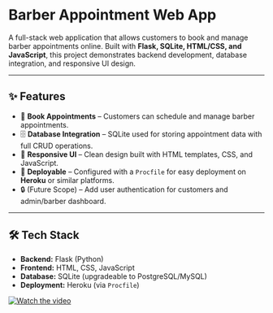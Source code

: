 # Barber Appointment Web App 

A full-stack web application that allows customers to book and manage barber appointments online. Built with **Flask, SQLite, HTML/CSS, and JavaScript**, this project demonstrates backend development, database integration, and responsive UI design.  

---

## ✨ Features  
- 📅 **Book Appointments** – Customers can schedule and manage barber appointments.  
- 🗄️ **Database Integration** – SQLite used for storing appointment data with full CRUD operations.  
- 🎨 **Responsive UI** – Clean design built with HTML templates, CSS, and JavaScript.  
- 🚀 **Deployable** – Configured with a `Procfile` for easy deployment on **Heroku** or similar platforms.  
- 🔒 (Future Scope) – Add user authentication for customers and admin/barber dashboard.  

---

## 🛠️ Tech Stack  
- **Backend:** Flask (Python)  
- **Frontend:** HTML, CSS, JavaScript  
- **Database:** SQLite (upgradeable to PostgreSQL/MySQL)  
- **Deployment:** Heroku (via `Procfile`)  

[![Watch the video](https://img.youtube.com/vi/5bG3jEAASsc/maxresdefault.jpg)](https://youtu.be/5bG3jEAASsc)
